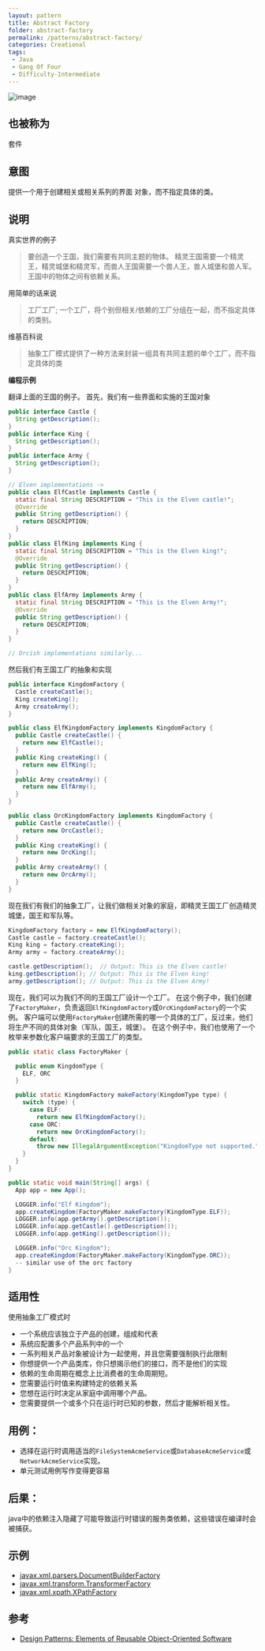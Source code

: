 ```yaml
---
layout: pattern
title: Abstract Factory
folder: abstract-factory
permalink: /patterns/abstract-factory/
categories: Creational
tags:
 - Java
 - Gang Of Four
 - Difficulty-Intermediate
---
```


![image](02_abstract-factory.png)
## 也被称为
套件

## 意图
提供一个用于创建相关或相关系列的界面
对象，而不指定具体的类。

## 说明
真实世界的例子

>要创造一个王国，我们需要有共同主题的物体。 精灵王国需要一个精灵王，精灵城堡和精灵军，而兽人王国需要一个兽人王，兽人城堡和兽人军。 王国中的物体之间有依赖关系。

用简单的话来说

>工厂工厂; 一个工厂，将个别但相关/依赖的工厂分组在一起，而不指定具体的类别。

维基百科说

>抽象工厂模式提供了一种方法来封装一组具有共同主题的单个工厂，而不指定具体的类

**编程示例**

翻译上面的王国的例子。 首先，我们有一些界面和实施的王国对象

```java
public interface Castle {
  String getDescription();
}
public interface King {
  String getDescription();
}
public interface Army {
  String getDescription();
}

// Elven implementations ->
public class ElfCastle implements Castle {
  static final String DESCRIPTION = "This is the Elven castle!";
  @Override
  public String getDescription() {
    return DESCRIPTION;
  }
}
public class ElfKing implements King {
  static final String DESCRIPTION = "This is the Elven king!";
  @Override
  public String getDescription() {
    return DESCRIPTION;
  }
}
public class ElfArmy implements Army {
  static final String DESCRIPTION = "This is the Elven Army!";
  @Override
  public String getDescription() {
    return DESCRIPTION;
  }
}

// Orcish implementations similarly...

```

然后我们有王国工厂的抽象和实现

```java
public interface KingdomFactory {
  Castle createCastle();
  King createKing();
  Army createArmy();
}

public class ElfKingdomFactory implements KingdomFactory {
  public Castle createCastle() {
    return new ElfCastle();
  }
  public King createKing() {
    return new ElfKing();
  }
  public Army createArmy() {
    return new ElfArmy();
  }
}

public class OrcKingdomFactory implements KingdomFactory {
  public Castle createCastle() {
    return new OrcCastle();
  }
  public King createKing() {
    return new OrcKing();
  }
  public Army createArmy() {
    return new OrcArmy();
  }
}
```

现在我们有我们的抽象工厂，让我们做相关对象的家庭，即精灵王国工厂创造精灵城堡，国王和军队等。

```java
KingdomFactory factory = new ElfKingdomFactory();
Castle castle = factory.createCastle();
King king = factory.createKing();
Army army = factory.createArmy();

castle.getDescription();  // Output: This is the Elven castle!
king.getDescription(); // Output: This is the Elven king!
army.getDescription(); // Output: This is the Elven Army!

```

现在，我们可以为我们不同的王国工厂设计一个工厂。 在这个例子中，我们创建了`FactoryMaker`，负责返回`ElfKingdomFactory`或`OrcKingdomFactory`的一个实例。
客户端可以使用`FactoryMaker`创建所需的哪一个具体的工厂，反过来，他们将生产不同的具体对象（军队，国王，城堡）。
在这个例子中，我们也使用了一个枚举来参数化客户端要求的王国工厂的类型。

```java
public static class FactoryMaker {

  public enum KingdomType {
    ELF, ORC
  }

  public static KingdomFactory makeFactory(KingdomType type) {
    switch (type) {
      case ELF:
        return new ElfKingdomFactory();
      case ORC:
        return new OrcKingdomFactory();
      default:
        throw new IllegalArgumentException("KingdomType not supported.");
    }
  }
}

public static void main(String[] args) {
  App app = new App();

  LOGGER.info("Elf Kingdom");
  app.createKingdom(FactoryMaker.makeFactory(KingdomType.ELF));
  LOGGER.info(app.getArmy().getDescription());
  LOGGER.info(app.getCastle().getDescription());
  LOGGER.info(app.getKing().getDescription());

  LOGGER.info("Orc Kingdom");
  app.createKingdom(FactoryMaker.makeFactory(KingdomType.ORC));
  -- similar use of the orc factory
}
```


## 适用性
使用抽象工厂模式时

* 一个系统应该独立于产品的创建，组成和代表
* 系统应配置多个产品系列中的一个
* 一系列相关产品对象被设计为一起使用，并且您需要强制执行此限制
* 你想提供一个产品类库，你只想揭示他们的接口，而不是他们的实现
* 依赖的生命周期在概念上比消费者的生命周期短。
* 您需要运行时值来构建特定的依赖关系
* 您想在运行时决定从家庭中调用哪个产品。
* 您需要提供一个或多个只在运行时已知的参数，然后才能解析相关性。

## 用例：

* 选择在运行时调用适当的`FileSystemAcmeService`或`DatabaseAcmeService`或`NetworkAcmeService`实现。
* 单元测试用例写作变得更容易

## 后果：

java中的依赖注入隐藏了可能导致运行时错误的服务类依赖，这些错误在编译时会被捕获。

## 示例

* [javax.xml.parsers.DocumentBuilderFactory](http://docs.oracle.com/javase/8/docs/api/javax/xml/parsers/DocumentBuilderFactory.html)
* [javax.xml.transform.TransformerFactory](http://docs.oracle.com/javase/8/docs/api/javax/xml/transform/TransformerFactory.html#newInstance--)
* [javax.xml.xpath.XPathFactory](http://docs.oracle.com/javase/8/docs/api/javax/xml/xpath/XPathFactory.html#newInstance--)

## 参考

* [Design Patterns: Elements of Reusable Object-Oriented Software](http://www.amazon.com/Design-Patterns-Elements-Reusable-Object-Oriented/dp/0201633612)
